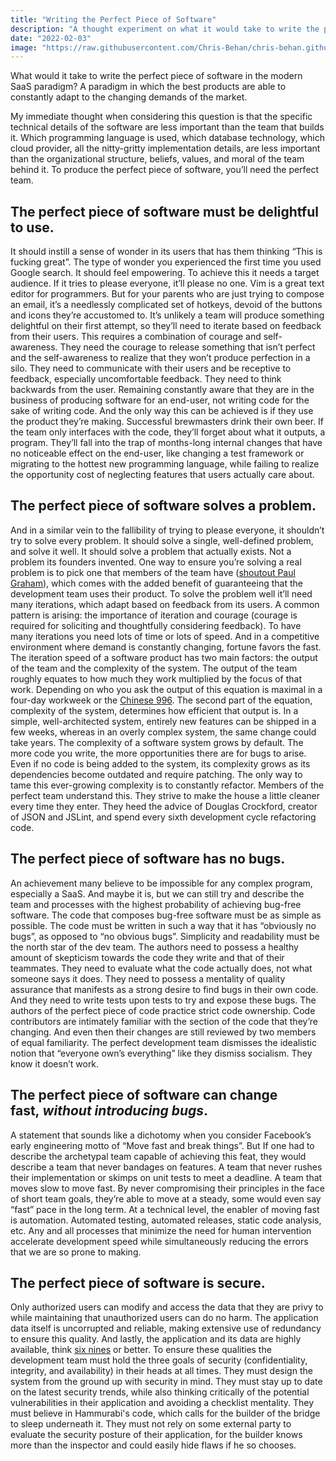 ```yaml
---
title: "Writing the Perfect Piece of Software"
description: "A thought experiment on what it would take to write the perfect piece of software."
date: "2022-02-03"
image: "https://raw.githubusercontent.com/Chris-Behan/chris-behan.github.io/master/public/images/hungary_parliment.jpg"
---
```


What would it take to write the perfect piece of software in the modern SaaS paradigm? A paradigm in which the best products are able to constantly adapt to the changing demands of the market.

My immediate thought when considering this question is that the specific technical details of the software are less important than the team that builds it. Which programming language is used, which database technology, which cloud provider, all the nitty-gritty implementation details, are less important than the organizational structure, beliefs, values, and moral of the team behind it. To produce the perfect piece of software, you’ll need the perfect team.

## The perfect piece of software must be delightful to use.

It should instill a sense of wonder in its users that has them thinking “This is fucking great”. The type of wonder you experienced the first time you used Google search. It should feel empowering. To achieve this it needs a target audience. If it tries to please everyone, it’ll please no one. Vim is a great text editor for programmers. But for your parents who are just trying to compose an email, it’s a needlessly complicated set of hotkeys, devoid of the buttons and icons they’re accustomed to. It’s unlikely a team will produce something delightful on their first attempt, so they’ll need to iterate based on feedback from their users. This requires a combination of courage and self-awareness. They need the courage to release something that isn’t perfect and the self-awareness to realize that they won’t produce perfection in a silo. They need to communicate with their users and be receptive to feedback, especially uncomfortable feedback. They need to think backwards from the user. Remaining constantly aware that they are in the business of producing software for an end-user, not writing code for the sake of writing code. And the only way this can be achieved is if they use the product they’re making. Successful brewmasters drink their own beer. If the team only interfaces with the code, they’ll forget about what it outputs, a program. They’ll fall into the trap of months-long internal changes that have no noticeable effect on the end-user, like changing a test framework or migrating to the hottest new programming language, while failing to realize the opportunity cost of neglecting features that users actually care about.

## The perfect piece of software solves a problem.

And in a similar vein to the fallibility of trying to please everyone, it shouldn’t try to solve every problem. It should solve a single, well-defined problem, and solve it well. It should solve a problem that actually exists. Not a problem its founders invented. One way to ensure you’re solving a real problem is to pick one that members of the team have ([shoutout Paul Graham](http://paulgraham.com/startupideas.html)), which comes with the added benefit of guaranteeing that the development team uses their product. To solve the problem well it’ll need many iterations, which adapt based on feedback from its users. A common pattern is arising: the importance of iteration and courage (courage is required for soliciting and thoughtfully considering feedback). To have many iterations you need lots of time or lots of speed. And in a competitive environment where demand is constantly changing, fortune favors the fast. The iteration speed of a software product has two main factors: the output of the team and the complexity of the system. The output of the team roughly equates to how much they work multiplied by the focus of that work. Depending on who you ask the output of this equation is maximal in a four-day workweek or the [Chinese 996](https://en.wikipedia.org/wiki/996_working_hour_system). The second part of the equation, complexity of the system, determines how efficient that output is. In a simple, well-architected system, entirely new features can be shipped in a few weeks, whereas in an overly complex system, the same change could take years. The complexity of a software system grows by default. The more code you write, the more opportunities there are for bugs to arise. Even if no code is being added to the system, its complexity grows as its dependencies become outdated and require patching. The only way to tame this ever-growing complexity is to constantly refactor. Members of the perfect team understand this. They strive to make the house a little cleaner every time they enter. They heed the advice of Douglas Crockford, creator of JSON and JSLint, and spend every sixth development cycle refactoring code.

## The perfect piece of software has no bugs.

An achievement many believe to be impossible for any complex program, especially a SaaS. And maybe it is, but we can still try and describe the team and processes with the highest probability of achieving bug-free software. The code that composes bug-free software must be as simple as possible. The code must be written in such a way that it has “obviously no bugs”, as opposed to “no obvious bugs”. Simplicity and readability must be the north star of the dev team. The authors need to possess a healthy amount of skepticism towards the code they write and that of their teammates. They need to evaluate what the code actually does, not what someone says it does. They need to possess a mentality of quality assurance that manifests as a strong desire to find bugs in their own code. And they need to write tests upon tests to try and expose these bugs. The authors of the perfect piece of code practice strict code ownership. Code contributors are intimately familiar with the section of the code that they’re changing. And even then their changes are still reviewed by two members of equal familiarity. The perfect development team dismisses the idealistic notion that “everyone own’s everything” like they dismiss socialism. They know it doesn’t work.

## The perfect piece of software can change fast, *without introducing bugs*.

A statement that sounds like a dichotomy when you consider Facebook’s early engineering motto of “Move fast and break things”. But If one had to describe the archetypal team capable of achieving this feat, they would describe a team that never bandages on features. A team that never rushes their implementation or skimps on unit tests to meet a deadline. A team that moves slow to move fast. By never compromising their principles in the face of short team goals, they’re able to move at a steady, some would even say “fast” pace in the long term. At a technical level, the enabler of moving fast is automation. Automated testing, automated releases, static code analysis, etc. Any and all processes that minimize the need for human intervention accelerate development speed while simultaneously reducing the errors that we are so prone to making.

## The perfect piece of software is secure.

Only authorized users can modify and access the data that they are privy to while maintaining that unauthorized users can do no harm. The application data itself is uncorrupted and reliable, making extensive use of redundancy to ensure this quality. And lastly, the application and its data are highly available, think [six nines](https://uptime.is/six-nines) or better. To ensure these qualities the development team must hold the three goals of security (confidentiality, integrity, and availability) in their heads at all times. They must design the system from the ground up with security in mind. They must stay up to date on the latest security trends, while also thinking critically of the potential vulnerabilities in their application and avoiding a checklist mentality. They must believe in Hammurabi's code, which calls for the builder of the bridge to sleep underneath it. They must not rely on some external party to evaluate the security posture of their application, for the builder knows more than the inspector and could easily hide flaws if he so chooses.
